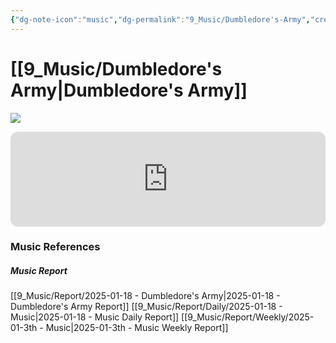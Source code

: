 ```yaml
---
{"dg-note-icon":"music","dg-permalink":"9_Music/Dumbledore's-Army","created-date":"2025-01-18 4:44:43 pm","date":"2025-01-18","type":"music","tags":["music"],"aliases":null,"title":"Dumbledore's Army","music-url":"https://open.spotify.com/track/2GY8VKvfP3ZtKSk1byDYb1","album":"Harry Potter And The Order Of The Phoenix (Original Motion Picture Soundtrack)","album-release-date":"2007-07-07","album-url":"https://open.spotify.com/album/5TEFNL3l7ELSJCq8tq4PNy","cover":"![Harry Potter And The Order Of The Phoenix (Original Motion Picture Soundtrack)](https://i.scdn.co/image/ab67616d00001e02131830d267848232447ba5d5)","cover-url":"https://i.scdn.co/image/ab67616d00001e02131830d267848232447ba5d5","artists":"Nicholas Hooper","added-at":"Sat Jan 18 2025 - 오후 4:44:46","rating":"⭐⭐⭐⭐⭐⭐⭐⭐⭐⭐","dg-publish":true,"permalink":"/9_Music/Dumbledore's-Army/","dgPassFrontmatter":true,"noteIcon":"music"}
---
```


# [[9_Music/Dumbledore's Army\|Dumbledore's Army]]
![](https://i.scdn.co/image/ab67616d00001e02131830d267848232447ba5d5)


<div class="container-root"><span></span></div><div><div class="container-root"><iframe style="border-radius:12px" src="https://open.spotify.com/embed/track/2GY8VKvfP3ZtKSk1byDYb1?utm_source=generator" width="100%" height="152" frameborder="0" allowfullscreen="" allow="autoplay; clipboard-write; encrypted-media; fullscreen; picture-in-picture" loading="lazy"></iframe></div></div>











### Music References
##### Music Report
[[9_Music/Report/2025-01-18 - Dumbledore's Army\|2025-01-18 - Dumbledore's Army Report]]
[[9_Music/Report/Daily/2025-01-18 - Music\|2025-01-18 - Music Daily Report]]
[[9_Music/Report/Weekly/2025-01-3th - Music\|2025-01-3th - Music Weekly Report]]







